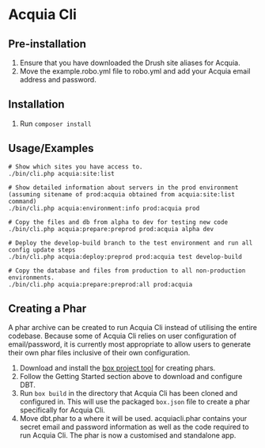 # Acquia Cli

## Pre-installation
1. Ensure that you have downloaded the Drush site aliases for Acquia.
1. Move the example.robo.yml file to robo.yml and add your Acquia email address and password.

## Installation
1. Run `composer install`

## Usage/Examples
````
# Show which sites you have access to.
./bin/cli.php acquia:site:list

# Show detailed information about servers in the prod environment (assuming sitename of prod:acquia obtained from acquia:site:list command)
./bin/cli.php acquia:environment:info prod:acquia prod

# Copy the files and db from alpha to dev for testing new code
./bin/cli.php acquia:prepare:preprod prod:acquia alpha dev

# Deploy the develop-build branch to the test environment and run all config update steps
./bin/cli.php acquia:deploy:preprod prod:acquia test develop-build

# Copy the database and files from production to all non-production environments.
./bin/cli.php acquia:prepare:preprod:all prod:acquia
````

## Creating a Phar
A phar archive can be created to run Acquia Cli instead of utilising the entire codebase. Because some of Acquia Cli relies on user configuration of email/password, it is currently most appropriate to allow users to generate their own phar files inclusive of their own configuration.

1. Download and install the [box project tool](https://github.com/box-project/box2) for creating phars.
2. Follow the Getting Started section above to download and configure DBT.
3. Run `box build` in the directory that Acquia Cli has been cloned and configured in. This will use the packaged `box.json` file to create a phar specifically for Acquia Cli.
4. Move dbt.phar to a where it will be used. acquiacli.phar contains your secret email and password information as well as the code required to run Acquia Cli. The phar is now a customised and standalone app.
